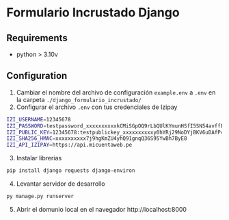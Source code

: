 # Formulario Incrustado Django


## Requirements
- python > 3.10v

## Configuration
1. Cambiar el nombre del archivo de configuración `example.env` a `.env` en la carpeta `./django_formulario_incrustado/`
2. Configurar el archivo `.env` con tus credenciales de Izipay
```sh
IZI_USERNAME=12345678
IZI_PASSWORD=testpassword_xxxxxxxxxxkCMiSGpOQ9rLbQUlKYmunHSfI5SN54avffE
IZI_PUBLIC_KEY=12345678:testpublickey_xxxxxxxxxxy0hYRj29NoDYjBKV6uDAfP42sIonUhG7u
IZI_SHA256_HMAC=xxxxxxxxxx7j9hgKmZU4yhQ91gnqQ36S95YwBh7ByE8
IZI_API_IZIPAY=https://api.micuentaweb.pe
```

3. Instalar librerias
```sh
pip install django requests django-environ
```
4. Levantar servidor de desarrollo
```sh
py manage.py runserver
```
5. Abrir el domunio local en el navegador http://localhost:8000